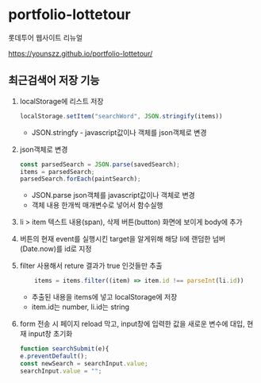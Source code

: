 # portfolio-lottetour
롯데투어 웹사이트 리뉴얼

<https://younszz.github.io/portfolio-lottetour/>

최근검색어 저장 기능
---

1. localStorage에 리스트 저장

    ```javascript
    localStorage.setItem("searchWord", JSON.stringify(items))
    ```
    
    - JSON.stringfy - javascript값이나 객체를 json객체로 변경
    
2. json객체로 변경

    ```javascript
    const parsedSearch = JSON.parse(savedSearch);
    items = parsedSearch;
    parsedSearch.forEach(paintSearch);
    ```
    
    - JSON.parse json객체를 javascript값이나 객체로 변경
    - 객체 내용 한개씩 매개변수로 넣어서 함수실행
    
3. li > item 텍스트 내용(span), 삭제 버튼(button) 화면에 보이게 body에 추가

4. 버튼의 현재 event를 실행시킨 target을 알게위해 해당 li에 랜덤한 넘버(Date.now)를 id로 지정

5. filter 사용해서 reture 결과가 true 인것들만 추출
    ```javascript
        items = items.filter((item) => item.id !== parseInt(li.id))
    ```
    
    - 추출된 내용을 items에 넣고 localStorage에 저장
    - item.id는 number, li.id는 string

6. form 전송 시 페이지 reload 막고, input창에 입력한 값을 새로운 변수에 대입, 현재 input창 초기화

    ```javascript
    function searchSubmit(e){
    e.preventDefault();
    const newSearch = searchInput.value;
    searchInput.value = "";
    ```
